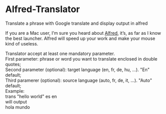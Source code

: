 Alfred-Translator
=================

Translate a phrase with Google translate and display output in alfred

If you are a Mac user, I’m sure you heard about <a href="http://www.alfredapp.com">Alfred</a>, it’s, as far as I know the best launcher. Alfred will speed up your work and make your mouse kind of useless.

Translator accept at least one mandatory parameter.<br>
First parameter: phrase or word you want to translate enclosed in double quotes;<br>
Second parameter (optional): target language (en, fr, de, hu, ...). \"En\" default;<br>
Third paramerer (optional): source language (auto, fr, de, it, ...). \"Auto\" default;<br>
Example:<br>
trans \"hello world\" es en<br>
will output<br>
hola mundo<br>